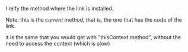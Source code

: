 I reify the method where the link is installed.

Note: this is the *current* method, that is, the one that has the code of the link.

it is the same that you would get with "thisContext method", without the need to access the context (which is slow)